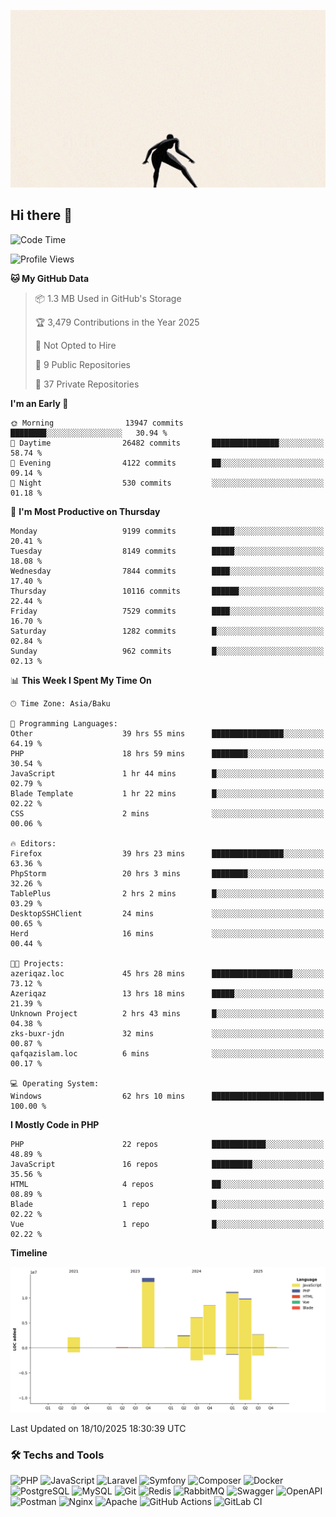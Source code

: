 <!--WALLPAPER-->
<p align='center'>
  <img src='assets/wallpapers/17.gif' alt='Banner'>
</p>
<!--/WALLPAPER-->

## Hi there 👋

<!--START_SECTION:waka-->
![Code Time](http://img.shields.io/badge/Code%20Time-500%20hrs%2055%20mins-blue)

![Profile Views](http://img.shields.io/badge/Profile%20Views-0-blue)

**🐱 My GitHub Data** 

> 📦 1.3 MB Used in GitHub's Storage 
 > 
> 🏆 3,479 Contributions in the Year 2025
 > 
> 🚫 Not Opted to Hire
 > 
> 📜 9 Public Repositories 
 > 
> 🔑 37 Private Repositories 
 > 
**I'm an Early 🐤** 

```text
🌞 Morning                13947 commits       ████████░░░░░░░░░░░░░░░░░   30.94 % 
🌆 Daytime                26482 commits       ███████████████░░░░░░░░░░   58.74 % 
🌃 Evening                4122 commits        ██░░░░░░░░░░░░░░░░░░░░░░░   09.14 % 
🌙 Night                  530 commits         ░░░░░░░░░░░░░░░░░░░░░░░░░   01.18 % 
```
📅 **I'm Most Productive on Thursday** 

```text
Monday                   9199 commits        █████░░░░░░░░░░░░░░░░░░░░   20.41 % 
Tuesday                  8149 commits        █████░░░░░░░░░░░░░░░░░░░░   18.08 % 
Wednesday                7844 commits        ████░░░░░░░░░░░░░░░░░░░░░   17.40 % 
Thursday                 10116 commits       ██████░░░░░░░░░░░░░░░░░░░   22.44 % 
Friday                   7529 commits        ████░░░░░░░░░░░░░░░░░░░░░   16.70 % 
Saturday                 1282 commits        █░░░░░░░░░░░░░░░░░░░░░░░░   02.84 % 
Sunday                   962 commits         █░░░░░░░░░░░░░░░░░░░░░░░░   02.13 % 
```


📊 **This Week I Spent My Time On** 

```text
🕑︎ Time Zone: Asia/Baku

💬 Programming Languages: 
Other                    39 hrs 55 mins      ████████████████░░░░░░░░░   64.19 % 
PHP                      18 hrs 59 mins      ████████░░░░░░░░░░░░░░░░░   30.54 % 
JavaScript               1 hr 44 mins        █░░░░░░░░░░░░░░░░░░░░░░░░   02.79 % 
Blade Template           1 hr 22 mins        █░░░░░░░░░░░░░░░░░░░░░░░░   02.22 % 
CSS                      2 mins              ░░░░░░░░░░░░░░░░░░░░░░░░░   00.06 % 

🔥 Editors: 
Firefox                  39 hrs 23 mins      ████████████████░░░░░░░░░   63.36 % 
PhpStorm                 20 hrs 3 mins       ████████░░░░░░░░░░░░░░░░░   32.26 % 
TablePlus                2 hrs 2 mins        █░░░░░░░░░░░░░░░░░░░░░░░░   03.29 % 
DesktopSSHClient         24 mins             ░░░░░░░░░░░░░░░░░░░░░░░░░   00.65 % 
Herd                     16 mins             ░░░░░░░░░░░░░░░░░░░░░░░░░   00.44 % 

🐱‍💻 Projects: 
azeriqaz.loc             45 hrs 28 mins      ██████████████████░░░░░░░   73.12 % 
Azeriqaz                 13 hrs 18 mins      █████░░░░░░░░░░░░░░░░░░░░   21.39 % 
Unknown Project          2 hrs 43 mins       █░░░░░░░░░░░░░░░░░░░░░░░░   04.38 % 
zks-buxr-jdn             32 mins             ░░░░░░░░░░░░░░░░░░░░░░░░░   00.87 % 
qafqazislam.loc          6 mins              ░░░░░░░░░░░░░░░░░░░░░░░░░   00.17 % 

💻 Operating System: 
Windows                  62 hrs 10 mins      █████████████████████████   100.00 % 
```

**I Mostly Code in PHP** 

```text
PHP                      22 repos            ████████████░░░░░░░░░░░░░   48.89 % 
JavaScript               16 repos            █████████░░░░░░░░░░░░░░░░   35.56 % 
HTML                     4 repos             ██░░░░░░░░░░░░░░░░░░░░░░░   08.89 % 
Blade                    1 repo              █░░░░░░░░░░░░░░░░░░░░░░░░   02.22 % 
Vue                      1 repo              █░░░░░░░░░░░░░░░░░░░░░░░░   02.22 % 
```



**Timeline**

![Lines of Code chart](https://raw.githubusercontent.com/feridnesibzade/feridnesibzade/main/assets/bar_graph.png)


 Last Updated on 18/10/2025 18:30:39 UTC
<!--END_SECTION:waka-->

### 🛠️ Techs and Tools

![PHP](https://img.shields.io/badge/PHP-777BB4?style=for-the-badge&logo=php&logoColor=white)
![JavaScript](https://img.shields.io/badge/JavaScript-F7DF1E?style=for-the-badge&logo=javascript&logoColor=000)
![Laravel](https://img.shields.io/badge/Laravel-F55247?style=for-the-badge&logo=laravel&logoColor=white)
![Symfony](https://img.shields.io/badge/Symfony-000000?style=for-the-badge&logo=symfony&logoColor=white)
![Composer](https://img.shields.io/badge/Composer-885630?style=for-the-badge&logo=composer&logoColor=white)
![Docker](https://img.shields.io/badge/Docker-2496ED?style=for-the-badge&logo=docker&logoColor=white)
![PostgreSQL](https://img.shields.io/badge/PostgreSQL-4169E1?style=for-the-badge&logo=postgresql&logoColor=white)
![MySQL](https://img.shields.io/badge/MySQL-4479A1?style=for-the-badge&logo=mysql&logoColor=white)
![Git](https://img.shields.io/badge/Git-F05032?style=for-the-badge&logo=git&logoColor=white)
![Redis](https://img.shields.io/badge/Redis-DC382D?style=for-the-badge&logo=redis&logoColor=white)
![RabbitMQ](https://img.shields.io/badge/RabbitMQ-FF6600?style=for-the-badge&logo=rabbitmq&logoColor=white)
![Swagger](https://img.shields.io/badge/Swagger-85EA2D?style=for-the-badge&logo=swagger&logoColor=black)
![OpenAPI](https://img.shields.io/badge/OpenAPI-6BA539?style=for-the-badge&logo=openapiinitiative&logoColor=white)
![Postman](https://img.shields.io/badge/Postman-FF6C37?style=for-the-badge&logo=postman&logoColor=white)
![Nginx](https://img.shields.io/badge/Nginx-009639?style=for-the-badge&logo=nginx&logoColor=white)
![Apache](https://img.shields.io/badge/Apache-D22128?style=for-the-badge&logo=apache&logoColor=white)
![GitHub Actions](https://img.shields.io/badge/GitHub%20Actions-2088FF?style=for-the-badge&logo=githubactions&logoColor=white)
![GitLab CI](https://img.shields.io/badge/GitLab%20CI-FC6D26?style=for-the-badge&logo=gitlab&logoColor=white)

